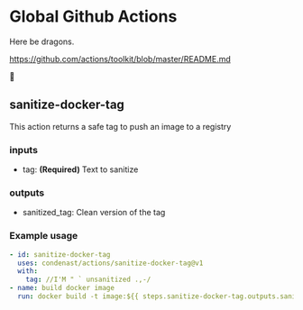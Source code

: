# Global Github Actions

Here be dragons.

https://github.com/actions/toolkit/blob/master/README.md

🐉

## sanitize-docker-tag
This action returns a safe tag to push an image to a registry
### inputs
- tag: **(Required)** Text to sanitize

### outputs
- sanitized_tag: Clean version of the tag

### Example usage
```yaml
- id: sanitize-docker-tag
  uses: condenast/actions/sanitize-docker-tag@v1
  with:
    tag: //I'M " ` unsanitized .,-/
- name: build docker image
  run: docker build -t image:${{ steps.sanitize-docker-tag.outputs.sanitized_tag }} .
```
